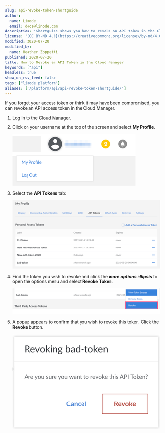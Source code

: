```yaml
---
slug: api-revoke-token-shortguide
author:
  name: Linode
  email: docs@linode.com
description: 'Shortguide shows you how to revoke an API token in the Cloud Manager.'
license: '[CC BY-ND 4.0](https://creativecommons.org/licenses/by-nd/4.0)'
modified: 2020-07-20
modified_by:
  name: Heather Zoppetti
published: 2020-07-20
title: How to Revoke an API Token in the Cloud Manager
keywords: ["api"]
headless: true
show_on_rss_feed: false
tags: ["linode platform"]
aliases: ['/platform/api/api-revoke-token-shortguide/']
---
```


If you forget your access token or think it may have been compromised, you can revoke an API access token in the Cloud Manager.

1.  Log in to the [Cloud Manager](http://cloud.linode.com).

1.  Click on your username at the top of the screen and select **My Profile**.

    ![Select My Profile](get-started-with-linode-api-select-my-profile.png "Select My Profile")

1.  Select the **API Tokens** tab:

    ![Select API Tokens tab in My Profile Settings](get-started-with-linode-api-token-list.png "Select API Tokens tab in My Profile Settings")

1.  Find the token you wish to revoke and click the ***more options ellipsis*** to open the options menu and select **Revoke Token**.

    ![API Token Options Menu](linode-api-token-more-options.png "API Token Options Menu")

1.  A popup appears to confirm that you wish to revoke this token. Click the **Revoke** button.

    ![Confirm Revoke API Token](linode-api-token-confirm-revoke.png "Confirm Revoke API Token")
